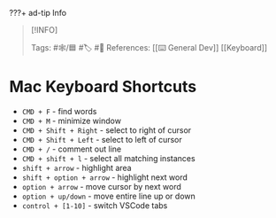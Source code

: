 ???+ ad-tip Info 


> [!INFO]
> 
> Tags:  #🕸️/🟦 #🏷️ #📜️
> References: [[⌨️ General Dev]] [[Keyboard]] 


# Mac Keyboard Shortcuts

* `CMD + F` - find words
* `CMD + M` - minimize window
* `CMD + Shift + Right` - select to right of cursor
* `CMD + Shift + Left` - select to left of cursor
* `CMD + /` - comment out line
* `CMD + shift + l` - select all matching instances
* `shift + arrow` - highlight area
* `shift + option + arrow` - highlight next word
* `option + arrow` - move cursor by next word
* `option + up/down` - move entire line up or down
* `control + [1-10]` - switch VSCode tabs
